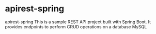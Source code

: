 # apirest-spring
apirest-spring
This is a sample REST API project built with Spring Boot. It provides endpoints to perform CRUD operations on a database MySQL
